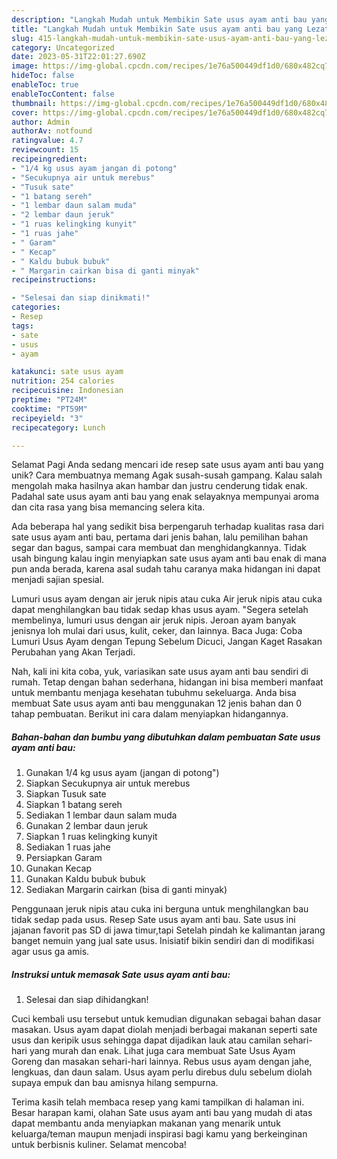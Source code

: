 ```yaml
---
description: "Langkah Mudah untuk Membikin Sate usus ayam anti bau yang Lezat, Enak"
title: "Langkah Mudah untuk Membikin Sate usus ayam anti bau yang Lezat, Enak"
slug: 415-langkah-mudah-untuk-membikin-sate-usus-ayam-anti-bau-yang-lezat-enak
category: Uncategorized
date: 2023-05-31T22:01:27.690Z
image: https://img-global.cpcdn.com/recipes/1e76a500449df1d0/680x482cq70/sate-usus-ayam-anti-bau-foto-resep-utama.jpg
hideToc: false
enableToc: true
enableTocContent: false
thumbnail: https://img-global.cpcdn.com/recipes/1e76a500449df1d0/680x482cq70/sate-usus-ayam-anti-bau-foto-resep-utama.jpg
cover: https://img-global.cpcdn.com/recipes/1e76a500449df1d0/680x482cq70/sate-usus-ayam-anti-bau-foto-resep-utama.jpg
author: Admin
authorAv: notfound
ratingvalue: 4.7
reviewcount: 15
recipeingredient:
- "1/4 kg usus ayam jangan di potong"
- "Secukupnya air untuk merebus"
- "Tusuk sate"
- "1 batang sereh"
- "1 lembar daun salam muda"
- "2 lembar daun jeruk"
- "1 ruas kelingking kunyit"
- "1 ruas jahe"
- " Garam"
- " Kecap"
- " Kaldu bubuk bubuk"
- " Margarin cairkan bisa di ganti minyak"
recipeinstructions:

- "Selesai dan siap dinikmati!"
categories:
- Resep
tags:
- sate
- usus
- ayam

katakunci: sate usus ayam 
nutrition: 254 calories
recipecuisine: Indonesian
preptime: "PT24M"
cooktime: "PT59M"
recipeyield: "3"
recipecategory: Lunch

---
```



Selamat Pagi Anda sedang mencari ide resep sate usus ayam anti bau yang unik? Cara membuatnya memang Agak susah-susah gampang. Kalau salah mengolah maka hasilnya akan hambar dan justru cenderung tidak enak. Padahal sate usus ayam anti bau yang enak selayaknya mempunyai aroma dan cita rasa yang bisa memancing selera kita.


Ada beberapa hal yang sedikit bisa berpengaruh terhadap kualitas rasa dari sate usus ayam anti bau, pertama dari jenis bahan, lalu pemilihan bahan segar dan bagus, sampai cara membuat dan menghidangkannya. Tidak usah bingung kalau ingin menyiapkan sate usus ayam anti bau enak di mana pun anda berada, karena asal sudah tahu caranya maka hidangan ini dapat menjadi sajian spesial.

Lumuri usus ayam dengan air jeruk nipis atau cuka Air jeruk nipis atau cuka dapat menghilangkan bau tidak sedap khas usus ayam. &#34;Segera setelah membelinya, lumuri usus dengan air jeruk nipis. Jeroan ayam banyak jenisnya loh mulai dari usus, kulit, ceker, dan lainnya. Baca Juga: Coba Lumuri Usus Ayam dengan Tepung Sebelum Dicuci, Jangan Kaget Rasakan Perubahan yang Akan Terjadi.


Nah, kali ini kita coba, yuk, variasikan sate usus ayam anti bau sendiri di rumah. Tetap dengan bahan sederhana, hidangan ini bisa memberi manfaat untuk membantu menjaga kesehatan tubuhmu sekeluarga. Anda bisa membuat Sate usus ayam anti bau menggunakan 12 jenis bahan dan 0 tahap pembuatan. Berikut ini cara dalam menyiapkan hidangannya.

<!--inarticleads1-->

##### Bahan-bahan dan bumbu yang dibutuhkan dalam pembuatan Sate usus ayam anti bau:

1. Gunakan 1/4 kg usus ayam (jangan di potong&#34;)
1. Siapkan Secukupnya air untuk merebus
1. Siapkan Tusuk sate
1. Siapkan 1 batang sereh
1. Sediakan 1 lembar daun salam muda
1. Gunakan 2 lembar daun jeruk
1. Siapkan 1 ruas kelingking kunyit
1. Sediakan 1 ruas jahe
1. Persiapkan  Garam
1. Gunakan  Kecap
1. Gunakan  Kaldu bubuk bubuk
1. Sediakan  Margarin cairkan (bisa di ganti minyak)


Penggunaan jeruk nipis atau cuka ini berguna untuk menghilangkan bau tidak sedap pada usus. Resep Sate usus ayam anti bau. Sate usus ini jajanan favorit pas SD di jawa timur,tapi Setelah pindah ke kalimantan jarang banget nemuin yang jual sate usus. Inisiatif bikin sendiri dan di modifikasi agar usus ga amis. 

<!--inarticleads2-->

##### Instruksi untuk memasak Sate usus ayam anti bau:


1. Selesai dan siap dihidangkan!

Cuci kembali usu tersebut untuk kemudian digunakan sebagai bahan dasar masakan. Usus ayam dapat diolah menjadi berbagai makanan seperti sate usus dan keripik usus sehingga dapat dijadikan lauk atau camilan sehari-hari yang murah dan enak. Lihat juga cara membuat Sate Usus Ayam Goreng dan masakan sehari-hari lainnya. Rebus usus ayam dengan jahe, lengkuas, dan daun salam. Usus ayam perlu direbus dulu sebelum diolah supaya empuk dan bau amisnya hilang sempurna. 

Terima kasih telah membaca resep yang kami tampilkan di halaman ini. Besar harapan kami, olahan Sate usus ayam anti bau yang mudah di atas dapat membantu anda menyiapkan makanan yang menarik untuk keluarga/teman maupun menjadi inspirasi bagi kamu yang berkeinginan untuk berbisnis kuliner. Selamat mencoba!
